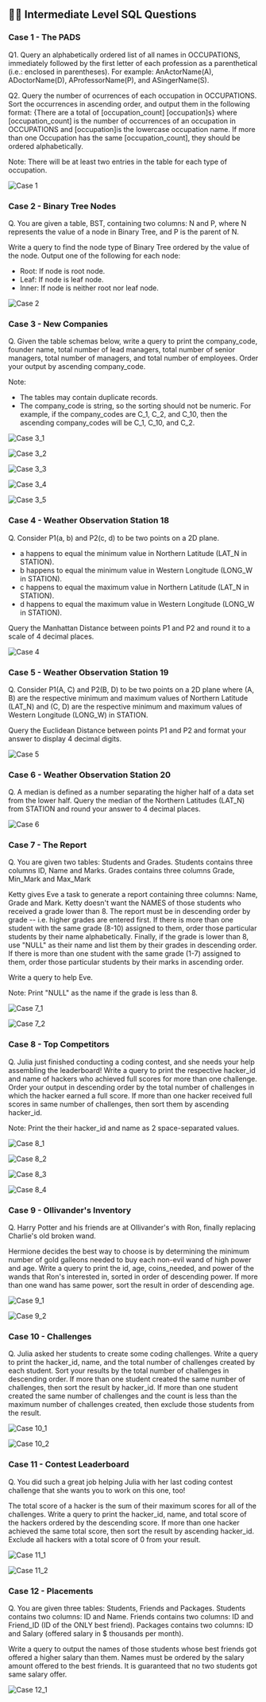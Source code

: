 ## 🧑‍💻 Intermediate Level SQL Questions

### Case 1 - The PADS

Q1. Query an alphabetically ordered list of all names in OCCUPATIONS, immediately followed by the first letter of each profession as a parenthetical (i.e.: enclosed in parentheses). For example: AnActorName(A), ADoctorName(D), AProfessorName(P), and ASingerName(S).

Q2. Query the number of ocurrences of each occupation in OCCUPATIONS. Sort the occurrences in ascending order, and output them in the following format:
{There are a total of [occupation_count] [occupation]s} where [occupation_count] is the number of occurrences of an occupation in OCCUPATIONS and [occupation]is the lowercase occupation name. If more than one Occupation has the same [occupation_count], they should be ordered alphabetically.

Note: There will be at least two entries in the table for each type of occupation.

![Case 1](Images/Medium/case1.png)

### Case 2 - Binary Tree Nodes

Q. You are given a table, BST, containing two columns: N and P, where N represents the value of a node in Binary Tree, and P is the parent of N.

Write a query to find the node type of Binary Tree ordered by the value of the node. Output one of the following for each node:

 - Root: If node is root node.
 - Leaf: If node is leaf node.
 - Inner: If node is neither root nor leaf node.

![Case 2](Images/Medium/case2.png)

### Case 3 - New Companies

Q. Given the table schemas below, write a query to print the company_code, founder name, total number of lead managers, total number of senior managers, total number of managers, and total number of employees. Order your output by ascending company_code.

Note:

 - The tables may contain duplicate records.
 - The company_code is string, so the sorting should not be numeric. For example, if the company_codes are C_1, C_2, and C_10, then the ascending company_codes will be C_1, C_10, and C_2.

![Case 3_1](Images/Medium/case3_1.png)

![Case 3_2](Images/Medium/case3_2.png)

![Case 3_3](Images/Medium/case3_3.png)

![Case 3_4](Images/Medium/case3_4.png)

![Case 3_5](Images/Medium/case3_5.png)

### Case 4 - Weather Observation Station 18

Q. Consider P1(a, b) and P2(c, d) to be two points on a 2D plane.

 - a happens to equal the minimum value in Northern Latitude (LAT_N in STATION).
 - b happens to equal the minimum value in Western Longitude (LONG_W in STATION).
 - c happens to equal the maximum value in Northern Latitude (LAT_N in STATION).
 - d happens to equal the maximum value in Western Longitude (LONG_W in STATION).

Query the Manhattan Distance between points P1 and P2 and round it to a scale of 4 decimal places.

![Case 4](Images/Medium/case4.jpg)

### Case 5 - Weather Observation Station 19

Q. Consider P1(A, C) and P2(B, D) to be two points on a 2D plane where (A, B) are the respective minimum and maximum values of Northern Latitude (LAT_N) and (C, D) are the respective minimum and maximum values of Western Longitude (LONG_W) in STATION.

Query the Euclidean Distance between points P1 and P2 and format your answer to display 4 decimal digits.

![Case 5](Images/Medium/case5.jpg)

### Case 6 - Weather Observation Station 20

Q. A median is defined as a number separating the higher half of a data set from the lower half. Query the median of the Northern Latitudes (LAT_N) from STATION and round your answer to 4 decimal places.

![Case 6](Images/Medium/case6.jpg)

### Case 7 - The Report

Q. You are given two tables: Students and Grades. Students contains three columns ID, Name and Marks. Grades contains three columns Grade, Min_Mark and Max_Mark

Ketty gives Eve a task to generate a report containing three columns: Name, Grade and Mark. Ketty doesn't want the NAMES of those students who received a grade lower than 8. The report must be in descending order by grade -- i.e. higher grades are entered first. If there is more than one student with the same grade (8-10) assigned to them, order those particular students by their name alphabetically. Finally, if the grade is lower than 8, use "NULL" as their name and list them by their grades in descending order. If there is more than one student with the same grade (1-7) assigned to them, order those particular students by their marks in ascending order.

Write a query to help Eve.

Note: Print "NULL" as the name if the grade is less than 8.

![Case 7_1](Images/Medium/case7_1.png)

![Case 7_2](Images/Medium/case7_2.png)

### Case 8 - Top Competitors

Q. Julia just finished conducting a coding contest, and she needs your help assembling the leaderboard! Write a query to print the respective hacker_id and name of hackers who achieved full scores for more than one challenge. Order your output in descending order by the total number of challenges in which the hacker earned a full score. If more than one hacker received full scores in same number of challenges, then sort them by ascending hacker_id.

Note: Print the their hacker_id and name as 2 space-separated values.

![Case 8_1](Images/Medium/case8_1.png)

![Case 8_2](Images/Medium/case8_2.png)

![Case 8_3](Images/Medium/case8_3.png)

![Case 8_4](Images/Medium/case8_4.png)

### Case 9 - Ollivander's Inventory

Q. Harry Potter and his friends are at Ollivander's with Ron, finally replacing Charlie's old broken wand.

Hermione decides the best way to choose is by determining the minimum number of gold galleons needed to buy each non-evil wand of high power and age. Write a query to print the id, age, coins_needed, and power of the wands that Ron's interested in, sorted in order of descending power. If more than one wand has same power, sort the result in order of descending age.

![Case 9_1](Images/Medium/case9_1.png)

![Case 9_2](Images/Medium/case9_2.png)

### Case 10 - Challenges

Q. Julia asked her students to create some coding challenges. Write a query to print the hacker_id, name, and the total number of challenges created by each student. Sort your results by the total number of challenges in descending order. If more than one student created the same number of challenges, then sort the result by hacker_id. If more than one student created the same number of challenges and the count is less than the maximum number of challenges created, then exclude those students from the result.

![Case 10_1](Images/Medium/case10_1.png)

![Case 10_2](Images/Medium/case10_2.png)

### Case 11 - Contest Leaderboard

Q. You did such a great job helping Julia with her last coding contest challenge that she wants you to work on this one, too!

The total score of a hacker is the sum of their maximum scores for all of the challenges. Write a query to print the hacker_id, name, and total score of the hackers ordered by the descending score. If more than one hacker achieved the same total score, then sort the result by ascending hacker_id. Exclude all hackers with a total score of 0 from your result.

![Case 11_1](Images/Medium/case11_1.png)

![Case 11_2](Images/Medium/case11_2.png)

### Case 12 - Placements

Q. You are given three tables: Students, Friends and Packages. Students contains two columns: ID and Name. Friends contains two columns: ID and Friend_ID (ID of the ONLY best friend). Packages contains two columns: ID and Salary (offered salary in $ thousands per month).

Write a query to output the names of those students whose best friends got offered a higher salary than them. Names must be ordered by the salary amount offered to the best friends. It is guaranteed that no two students got same salary offer.

![Case 12_1](Images/Medium/case12_1.png)
